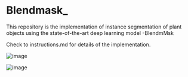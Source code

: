 # Blendmask_

This repository is the implementation of instance segmentation of plant objects using the state-of-the-art deep learning model -BlendmMsk

Check to instructions.md for details of the implementation.

![image](https://user-images.githubusercontent.com/66762480/233765923-4c680c4b-9565-4989-8e30-9b1eeeb15e25.png)

![image](https://user-images.githubusercontent.com/66762480/233765941-d332eb45-cfbb-4a0f-939f-04d04bf08b21.png)
